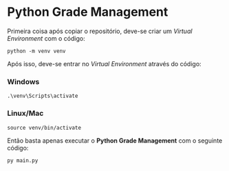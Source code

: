 # Python Grade Management

Primeira coisa após copiar o repositório, deve-se criar um _Virtual Environment_ com o código:
```
python -m venv venv
```

Após isso, deve-se entrar no _Virtual Environment_ através do código:
### Windows
```
.\venv\Scripts\activate
```
### Linux/Mac

```
source venv/bin/activate
```

Então basta apenas executar o **Python Grade Management** com o seguinte código:
```
py main.py
```
